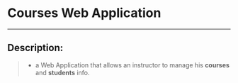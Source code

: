 # Courses Web Application
___
## Description:
>* a Web Application that allows an instructor to manage his **courses** and **students** info. 

